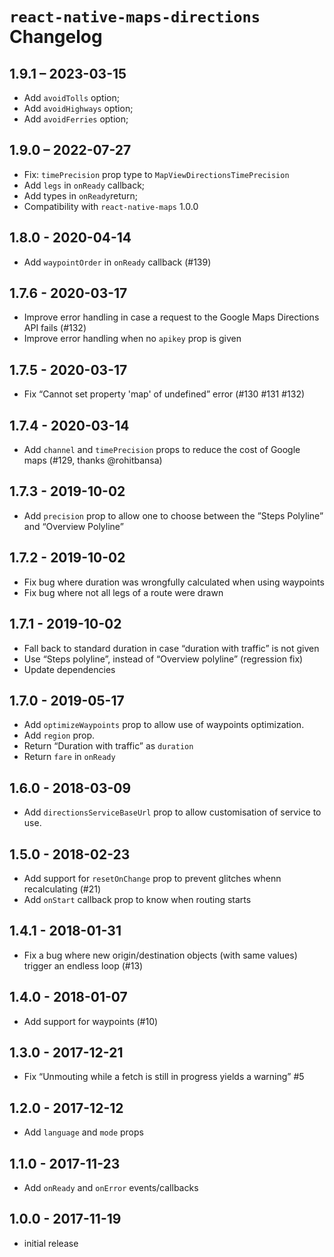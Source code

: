 # `react-native-maps-directions` Changelog

## 1.9.1 – 2023-03-15

- Add `avoidTolls` option;
- Add `avoidHighways` option;
- Add `avoidFerries` option;

## 1.9.0 – 2022-07-27

- Fix: `timePrecision` prop type to `MapViewDirectionsTimePrecision`
- Add `legs` in `onReady` callback;
- Add types in `onReady`return;
- Compatibility with `react-native-maps` 1.0.0

## 1.8.0 - 2020-04-14

- Add `waypointOrder` in `onReady` callback (#139)

## 1.7.6 - 2020-03-17

- Improve error handling in case a request to the Google Maps Directions API fails (#132)
- Improve error handling when no `apikey` prop is given

## 1.7.5 - 2020-03-17

- Fix “Cannot set property 'map' of undefined” error (#130 #131 #132)

## 1.7.4 - 2020-03-14

- Add `channel` and `timePrecision` props to reduce the cost of Google maps (#129, thanks @rohitbansa)

## 1.7.3 - 2019-10-02

- Add `precision` prop to allow one to choose between the ”Steps Polyline” and “Overview Polyline”

## 1.7.2 - 2019-10-02

- Fix bug where duration was wrongfully calculated when using waypoints
- Fix bug where not all legs of a route were drawn

## 1.7.1 - 2019-10-02

- Fall back to standard duration in case “duration with traffic” is not given
- Use “Steps polyline”, instead of “Overview polyline” (regression fix)
- Update dependencies

## 1.7.0 - 2019-05-17

- Add `optimizeWaypoints` prop to allow use of waypoints optimization.
- Add `region` prop.
- Return “Duration with traffic” as `duration`
- Return `fare` in `onReady`

## 1.6.0 - 2018-03-09

- Add `directionsServiceBaseUrl` prop to allow customisation of service to use.

## 1.5.0 - 2018-02-23

- Add support for `resetOnChange` prop to prevent glitches whenn recalculating (#21)
- Add `onStart` callback prop to know when routing starts

## 1.4.1 - 2018-01-31

- Fix a bug where new origin/destination objects (with same values) trigger an endless loop (#13)

## 1.4.0 - 2018-01-07

- Add support for waypoints (#10)

## 1.3.0 - 2017-12-21

- Fix “Unmouting while a fetch is still in progress yields a warning” #5

## 1.2.0 - 2017-12-12

- Add `language` and `mode` props

## 1.1.0 - 2017-11-23

- Add `onReady` and `onError` events/callbacks

## 1.0.0 - 2017-11-19

- initial release
